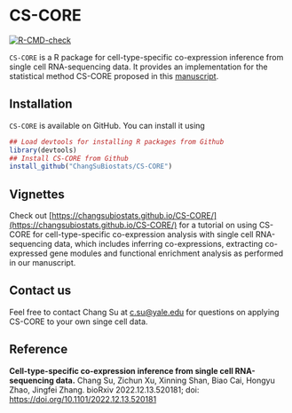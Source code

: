 # CS-CORE
[![R-CMD-check](https://github.com/ChangSuBiostats/CS-CORE/actions/workflows/R-CMD-check.yaml/badge.svg)](https://github.com/ChangSuBiostats/CS-CORE/actions/workflows/R-CMD-check.yaml)

`CS-CORE` is a R package for cell-type-specific co-expression inference from single cell RNA-sequencing data. It provides an implementation for the statistical method CS-CORE proposed in this [manuscript](https://doi.org/10.1101/2022.12.13.520181).

## Installation

`CS-CORE` is available on GitHub. You can install it using

``` r
## Load devtools for installing R packages from Github
library(devtools)
## Install CS-CORE from Github
install_github("ChangSuBiostats/CS-CORE")
```

## Vignettes

Check out [https://changsubiostats.github.io/CS-CORE/](https://changsubiostats.github.io/CS-CORE/) for a tutorial on using CS-CORE for cell-type-specific co-expression analysis with single cell RNA-sequencing data, which includes inferring co-expressions, extracting co-expressed gene modules and functional enrichment analysis as performed in our manuscript.

## Contact us 

Feel free to contact Chang Su at <c.su@yale.edu> for questions on applying CS-CORE to your own singe cell data. 

## Reference
**Cell-type-specific co-expression inference from single cell RNA-sequencing data.**
Chang Su, Zichun Xu, Xinning Shan, Biao Cai, Hongyu Zhao, Jingfei Zhang.
bioRxiv 2022.12.13.520181; doi: https://doi.org/10.1101/2022.12.13.520181
